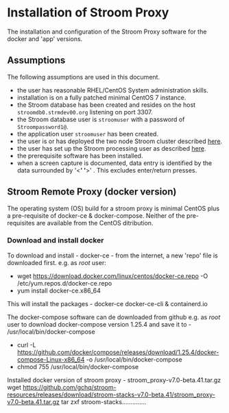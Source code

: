 # Installation of Stroom Proxy
The installation and configuration of the Stroom Proxy software for the docker and 'app' versions.

## Assumptions
The following assumptions are used in this document.
- the user has reasonable RHEL/CentOS System administration skills.
- installation is on a fully patched minimal CentOS 7 instance.
- the Stroom database has been created and resides on the host `stroomdb0.strmdev00.org` listening on port 3307.
- the Stroom database user is `stroomuser` with a password of `Stroompassword1@`.
- the application user `stroomuser` has been created.
- the user is or has deployed the two node Stroom cluster described [here](InstallHowTo.md#storage-scenario "HOWTO Storage Scenario").
- the user has set up the Stroom processing user as described [here](InstallProcessingUserSetupHowTo.md "Processing User Setup").
- the prerequisite software has been installed.
- when a screen capture is documented, data entry is identified by the data surrounded by '<__' '__>' . This excludes enter/return presses.


## Stroom Remote Proxy (docker version)

The operating system (OS) build for a stroom proxy is minimal CentOS plus a pre-requisite of docker-ce & docker-compose.
Neither of the pre-requisites are available from the CentOS ditribution.


### Download and install docker
To download and install - docker-ce - from the internet, a new 'repo' file is downloaded first. 
e.g. as *root* user:

- wget https://download.docker.com/linux/centos/docker-ce.repo -O /etc/yum.repos.d/docker-ce.repo
- yum install docker-ce.x86_64

This will install the packages - docker-ce docker-ce-cli & containerd.io

 
The docker-compose software can de downloaded from github 
e.g. as *root* user to download docker-compose version 1.25.4 and save it to - /usr/local/bin/docker-compose 
- curl -L https://github.com/docker/compose/releases/download/1.25.4/docker-compose-Linux-x86_64 -o /usr/local/bin/docker-compose
- chmod 755 /usr/local/bin/docker-compose



Installed docker version of stroom proxy - stroom_proxy-v7.0-beta.41.tar.gz
wget https://github.com/gchq/stroom-resources/releases/download/stroom-stacks-v7.0-beta.41/stroom_proxy-v7.0-beta.41.tar.gz
tar zxf stroom-stacks…………..

